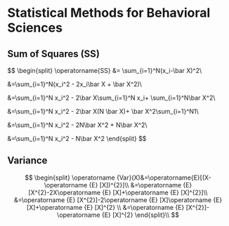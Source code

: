 # Statistical Methods for Behavioral Sciences

## Sum of Squares (SS)

$$
\begin{split}
\operatorname{SS} &= \sum_{i=1}^N(x_i-\bar X)^2\\

&=\sum_{i=1}^N(x_i^2 - 2x_i\bar X + \bar X^2)\\

&=\sum_{i=1}^N x_i^2 - 2\bar X\sum_{i=1}^N x_i+ \sum_{i=1}^N\bar X^2\\

&=\sum_{i=1}^N x_i^2 - 2\bar X(N \bar X)+ \bar X^2\sum_{i=1}^N1\\

&=\sum_{i=1}^N x_i^2 - 2N\bar X^2 + N\bar X^2\\

&=\sum_{i=1}^N x_i^2 - N\bar X^2
\end{split}
$$

## Variance

$$
\begin{split}
\operatorname {Var}(X)&=\operatorname{E}[(X-\operatorname {E} [X])^{2}]\\
&=\operatorname {E} [X^{2}-2X\operatorname {E} [X]+\operatorname {E} [X]^{2}]\\
&=\operatorname {E} [X^{2}]-2\operatorname {E} [X]\operatorname {E} [X]+\operatorname {E} [X]^{2} \\
&=\operatorname {E} [X^{2}]-\operatorname {E} [X]^{2}
\end{split}\\
$$

